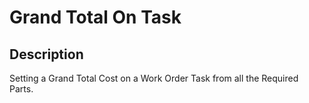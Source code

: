 # Grand Total On Task

## Description

Setting a Grand Total Cost on a Work Order Task from all the Required Parts.

